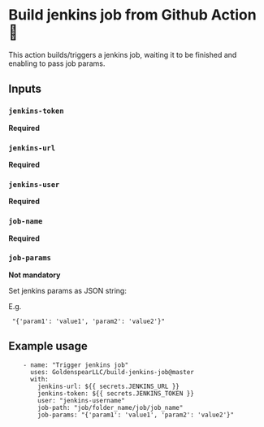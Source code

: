 # Build jenkins job from Github Action :rocket:

This action builds/triggers a jenkins job, waiting it to be finished and enabling to pass job params.

## Inputs

### `jenkins-token`

**Required**
 
 ### `jenkins-url`

**Required** 

### `jenkins-user`

**Required** 

### `job-name`

**Required**

### `job-params`

**Not mandatory**

Set jenkins params as JSON string:  

E.g.
```
 "{'param1': 'value1', 'param2': 'value2'}"
``` 


## Example usage
```
    - name: "Trigger jenkins job"
      uses: GoldenspearLLC/build-jenkins-job@master
      with:
        jenkins-url: ${{ secrets.JENKINS_URL }}
        jenkins-token: ${{ secrets.JENKINS_TOKEN }}
        user: "jenkins-username"
        job-path: "job/folder_name/job/job_name"
        job-params: "{'param1': 'value1', 'param2': 'value2'}"
```

